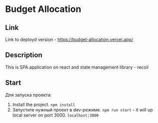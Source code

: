 # Budget Allocation

## Link

Link to deployd version - https://budget-allocation.vercel.app/

## Description

This is SPA application on react and state management library - recoil

## Start

Для запуска проекта:

1. Install the project. `npm install`
2. Запустите нужный проект в dev-режиме. `npm run start` - it will up local server on port 3000. `localhost:3000`
